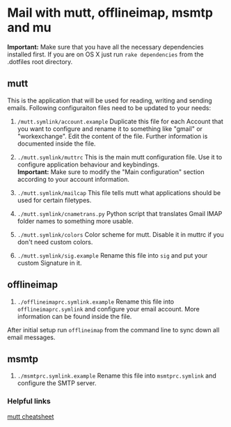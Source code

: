 # Mail with mutt, offlineimap, msmtp and mu

**Important:** Make sure that you have all the necessary dependencies installed first. If you are on OS X just run `rake dependencies` from the
.dotfiles root directory.

## mutt

This is the application that will be used for reading, writing and sending emails. 
Following configuraiton files need to be updated to your needs:

1. ``/mutt.symlink/account.example``
Duplicate this file for each Account that you want to configure and rename it to
something like "gmail" or "workexchange". Edit the content of the file. Further
information is documented inside the file.

2. ``./mutt.symlink/muttrc``
This is the main mutt configuration file. Use it to configure application
behaviour and keybindings.<br> **Important:** Make sure to modify the
"Main configuration" section according to your account information.

3. ``./mutt.symlink/mailcap``
This file tells mutt what applications should be used for certain filetypes.

4. ``./mutt.symlink/cnametrans.py``
Python script that translates Gmail IMAP folder names to something more usable.

5. ``./mutt.symlink/colors``
Color scheme for mutt. Disable it in muttrc if you don't need custom colors.

6. ``./mutt.symlink/sig.example``
Rename this file into `sig` and put your custom Signature in it.

## offlineimap

1. ``./offlineimaprc.symlink.example``
Rename this file into `offlineimaprc.symlink` and configure your email account.
More information can be found inside the file.

After initial setup run `offlineimap` from the command line to sync down all
email messages.

## msmtp

1. ``./msmtprc.symlink.example``
Rename this file into `msmtprc.symlink` and configure the SMTP server.

### Helpful links
[mutt cheatsheet](http://sheet.shiar.nl/mutt)
